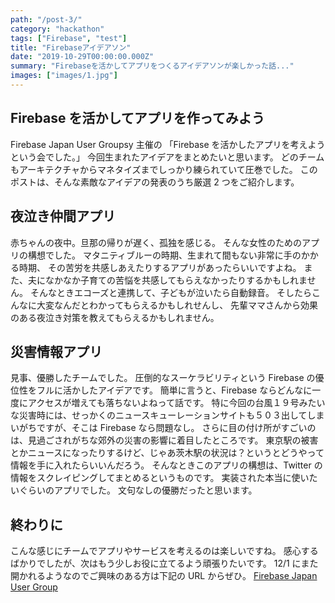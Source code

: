 ```yaml
---
path: "/post-3/"
category: "hackathon"
tags: ["Firebase", "test"]
title: "Firebaseアイデアソン"
date: "2019-10-29T00:00:00.000Z"
summary: "Firebaseを活かしてアプリをつくるアイデアソンが楽しかった話..."
images: ["images/1.jpg"]
---
```


## Firebase を活かしてアプリを作ってみよう

Firebase Japan User Groupsy 主催の
「Firebase を活かしたアプリを考えようという会でした。」
今回生まれたアイデアをまとめたいと思います。
どのチームもアーキテクチャからマネタイズまでしっかり練られていて圧巻でした。
このポストは、そんな素敵なアイデアの発表のうち厳選 2 つをご紹介します。

## 夜泣き仲間アプリ

赤ちゃんの夜中。旦那の帰りが遅く、孤独を感じる。
そんな女性のためのアプリの構想でした。
マタニティブルーの時期、生まれて間もない非常に手のかかる時期、
その苦労を共感しあえたりするアプリがあったらいいですよね。
また、夫になかなか子育ての苦悩を共感してもらえなかったりするかもしれません。
そんなときエコーズと連携して、子どもが泣いたら自動録音。
そしたらこんなに大変なんだとわかってもらえるかもしれせんし、
先輩ママさんから効果のある夜泣き対策を教えてもらえるかもしれません。

## 災害情報アプリ

見事、優勝したチームでした。
圧倒的なスーケラビリティという Firebase の優位性をフルに活かしたアイデアです。
簡単に言うと、Firebase ならどんなに一度にアクセスが増えても落ちないよねって話です。
特に今回の台風１９号みたいな災害時には、せっかくのニュースキューレーションサイトも５０３出してしまいがちですが、そこは Firebase なら問題なし。
さらに目の付け所がすごいのは、見過ごされがちな郊外の災害の影響に着目したところです。
東京駅の被害とかニュースになったりするけど、じゃあ茨木駅の状況は？というとどうやって情報を手に入れたらいいんだろう。
そんなときこのアプリの構想は、Twitter の情報をスクレイピングしてまとめるというものです。
実装された本当に使いたいぐらいのアプリでした。
文句なしの優勝だったと思います。

## 終わりに

こんな感じにチームでアプリやサービスを考えるのは楽しいですね。
感心するばかりでしたが、次はもう少しお役に立てるよう頑張りたいです。
12/1 にまた開かれるようなのでご興味のある方は下記の URL からぜひ。
[Firebase Japan User Group](https://firebase.asia/)
